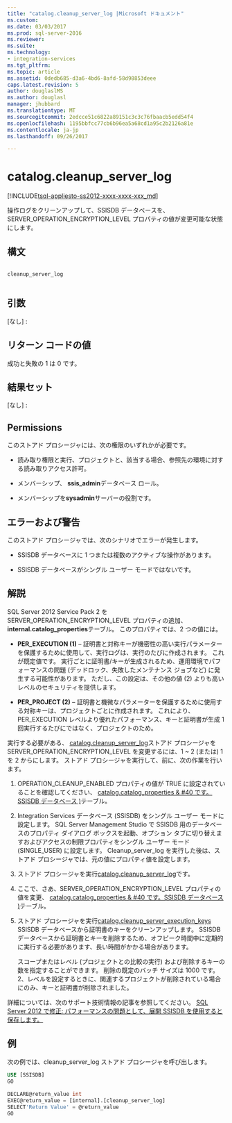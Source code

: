 ```yaml
---
title: "catalog.cleanup_server_log |Microsoft ドキュメント"
ms.custom: 
ms.date: 03/03/2017
ms.prod: sql-server-2016
ms.reviewer: 
ms.suite: 
ms.technology:
- integration-services
ms.tgt_pltfrm: 
ms.topic: article
ms.assetid: 0dedb685-d3a6-4bd6-8afd-58d98853deee
caps.latest.revision: 5
author: douglaslMS
ms.author: douglasl
manager: jhubbard
ms.translationtype: MT
ms.sourcegitcommit: 2edcce51c6822a89151c3c3c76fbaacb5edd54f4
ms.openlocfilehash: 1195bbfcc77cb6b96ea5a68cd1a95c2b2126a81e
ms.contentlocale: ja-jp
ms.lasthandoff: 09/26/2017

---
```

# <a name="catalogcleanupserverlog"></a>catalog.cleanup_server_log
[!INCLUDE[tsql-appliesto-ss2012-xxxx-xxxx-xxx_md](../../includes/tsql-appliesto-ss2012-xxxx-xxxx-xxx-md.md)]

  操作ログをクリーンアップして、SSISDB データベースを、SERVER_OPERATION_ENCRYPTION_LEVEL プロパティの値が変更可能な状態にします。  
  
## <a name="syntax"></a>構文  
  
```  
  
cleanup_server_log  
  
```  
  
## <a name="arguments"></a>引数  
 [なし] :  
  
## <a name="return-code-values"></a>リターン コードの値  
 成功と失敗の 1 は 0 です。  
  
## <a name="result-sets"></a>結果セット  
 [なし] :  
  
## <a name="permissions"></a>Permissions  
 このストアド プロシージャには、次の権限のいずれかが必要です。  
  
-   読み取り権限と実行、プロジェクトと、該当する場合、参照先の環境に対する読み取りアクセス許可。  
  
-   メンバーシップ、 **ssis_admin**データベース ロール。  
  
-   メンバーシップを**sysadmin**サーバーの役割です。  
  
## <a name="errors-and-warnings"></a>エラーおよび警告  
 このストアド プロシージャでは、次のシナリオでエラーが発生します。  
  
-   SSISDB データベースに 1 つまたは複数のアクティブな操作があります。  
  
-   SSISDB データベースがシングル ユーザー モードではないです。  
  
## <a name="remarks"></a>解説  
 SQL Server 2012 Service Pack 2 を SERVER_OPERATION_ENCRYPTION_LEVEL プロパティの追加、 **internal.catalog_properties**テーブル。 このプロパティでは、2 つの値には。  
  
-   **PER_EXECUTION (1)** – 証明書と対称キーが機密性の高い実行パラメーターを保護するために使用して、実行ログは、実行のたびに作成されます。 これが既定値です。 実行ごとに証明書/キーが生成されるため、運用環境でパフォーマンスの問題 (デッドロック、失敗したメンテナンス ジョブなど) に発生する可能性があります。 ただし、この設定は、その他の値 (2) よりも高いレベルのセキュリティを提供します。  
  
-   **PER_PROJECT (2)** – 証明書と機微なパラメーターを保護するために使用する対称キーは、プロジェクトごとに作成されます。 これにより、PER_EXECUTION レベルより優れたパフォーマンス、キーと証明書が生成 1 回実行するたびにではなく、プロジェクトのため。  
  
 実行する必要がある、 [catalog.cleanup_server_log](../../integration-services/system-stored-procedures/catalog-cleanup-server-log.md)ストアド プロシージャを SERVER_OPERATION_ENCRYPTION_LEVEL を変更するには、1 ~ 2 (または) 1 を 2 からにします。 ストアド プロシージャを実行して、前に、次の作業を行います。  
  
1.  OPERATION_CLEANUP_ENABLED プロパティの値が TRUE に設定されていることを確認してください、 [catalog.catalog_properties & #40 です。SSISDB データベース &#41;](../../integration-services/system-views/catalog-catalog-properties-ssisdb-database.md)テーブル。  
  
2.  Integration Services データベース (SSISDB) をシングル ユーザー モードに設定します。 SQL Server Management Studio で SSISDB 用のデータベースのプロパティ ダイアログ ボックスを起動、オプション タブに切り替えますおよびアクセスの制限プロパティをシングル ユーザー モード (SINGLE_USER) に設定します。 Cleanup_server_log を実行した後は、ストアド プロシージャでは、元の値にプロパティ値を設定します。  
  
3.  ストアド プロシージャを実行[catalog.cleanup_server_log](../../integration-services/system-stored-procedures/catalog-cleanup-server-log.md)です。  
  
4.  ここで、さあ、SERVER_OPERATION_ENCRYPTION_LEVEL プロパティの値を変更、 [catalog.catalog_properties & #40 です。SSISDB データベース &#41;](../../integration-services/system-views/catalog-catalog-properties-ssisdb-database.md)テーブル。  
  
5.  ストアド プロシージャを実行[catalog.cleanup_server_execution_keys](../../integration-services/system-stored-procedures/catalog-cleanup-server-execution-keys.md) SSISDB データベースから証明書のキーをクリーンアップします。 SSISDB データベースから証明書とキーを削除するため、オフピーク時間中に定期的に実行する必要があります、長い時間がかかる場合があります。  
  
     スコープまたはレベル (プロジェクトとの比較の実行) および削除するキーの数を指定することができます。 削除の既定のバッチ サイズは 1000 です。 2、レベルを設定するときに、関連するプロジェクトが削除されている場合にのみ、キーと証明書が削除されました。  
  
 詳細については、次のサポート技術情報の記事を参照してください。 [SQL Server 2012 で修正: パフォーマンスの問題として、展開 SSISDB を使用すると保存します。](http://support.microsoft.com/kb/2972285)  
  
## <a name="example"></a>例  
 次の例では、cleanup_server_log ストアド プロシージャを呼び出します。  
  
```sql  
USE [SSISDB]  
GO  
  
DECLARE@return_value int  
EXEC@return_value = [internal].[cleanup_server_log]  
SELECT'Return Value' = @return_value  
GO  
  
```  
  
  
